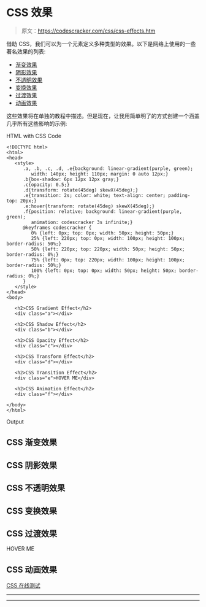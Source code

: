# CSS 效果

> 原文：<https://codescracker.com/css/css-effects.htm>

借助 CSS，我们可以为一个元素定义多种类型的效果。以下是网络上使用的一些著名效果的列表:

*   [渐变效果](/css/css-gradients.htm)
*   [阴影效果](/css/css-shadows.htm)
*   [不透明效果](/css/css-opacity.htm)
*   [变换效果](/css/css-transform.htm)
*   [过渡效果](/css/css-transitions.htm)
*   [动画效果](/css/css-animations.htm)

这些效果将在单独的教程中描述。但是现在，让我用简单明了的方式创建一个涵盖几乎所有这些影响的示例:

HTML with CSS Code

```
<!DOCTYPE html>
<html>
<head>
   <style>
      .a, .b, .c, .d, .e{background: linear-gradient(purple, green);
         width: 140px; height: 110px; margin: 0 auto 12px;}
      .b{box-shadow: 6px 12px 12px gray;}
      .c{opacity: 0.5;}
      .d{transform: rotate(45deg) skewX(45deg);}
      .e{transition: 2s; color: white; text-align: center; padding-top: 20px;}
      .e:hover{transform: rotate(45deg) skewX(45deg);}
      .f{position: relative; background: linear-gradient(purple, green);
         animation: codescracker 3s infinite;}
      @keyframes codescracker {
         0% {left: 0px; top: 0px; width: 50px; height: 50px;}
         25% {left: 220px; top: 0px; width: 100px; height: 100px; border-radius: 50%;}
         50% {left: 220px; top: 220px; width: 50px; height: 50px; border-radius: 0%;}
         75% {left: 0px; top: 220px; width: 100px; height: 100px; border-radius: 50%;}
         100% {left: 0px; top: 0px; width: 50px; height: 50px; border-radius: 0%;}
      }
   </style>
</head>
<body>

   <h2>CSS Gradient Effect</h2>
   <div class="a"></div>

   <h2>CSS Shadow Effect</h2>
   <div class="b"></div>

   <h2>CSS Opacity Effect</h2>
   <div class="c"></div>

   <h2>CSS Transform Effect</h2>
   <div class="d"></div>

   <h2>CSS Transition Effect</h2>
   <div class="e">HOVER ME</div>

   <h2>CSS Animation Effect</h2>
   <div class="f"></div>

</body>
</html>
```

Output

## CSS 渐变效果

## CSS 阴影效果

## CSS 不透明效果

## CSS 变换效果

## CSS 过渡效果

HOVER ME

## CSS 动画效果

[CSS 在线测试](/exam/showtest.php?subid=5)

* * *

* * *